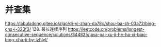 # 并查集
https://labuladong.gitee.io/algo/di-yi-zhan-da78c/shou-ba-sh-03a72/bing-cha-j-323f3/
128. 最长连续序列
https://leetcode.cn/problems/longest-consecutive-sequence/solutions/344825/java-pai-xu-ji-he-ha-xi-biao-bing-cha-ji-by-lzhlyl/
